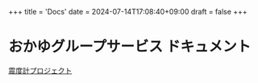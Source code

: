 +++
title = 'Docs'
date = 2024-07-14T17:08:40+09:00
draft = false
+++

# おかゆグループサービス ドキュメント

[震度計プロジェクト](seismometer)